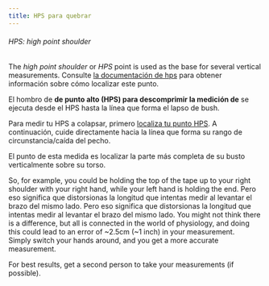 ```yaml
---
title: HPS para quebrar
---
```


<Note>

###### HPS: high point shoulder

The _high point shoulder_ or _HPS_ point is used as the base for several vertical measurements.
Consulte [la documentación de hps](/docs/measurements/hps/) para obtener información sobre cómo localizar este punto.

</Note>

El hombro de **de punto alto (HPS) para descomprimir la medición de** se ejecuta desde el HPS hasta la línea que forma el lapso de bush.

Para medir tu HPS a colapsar, primero [localiza tu punto HPS](/docs/measurements/hps/). A continuación, cuide directamente hacia la línea que forma su rango de circunstancia/caída del pecho.

El punto de esta medida es localizar la parte más completa de su busto verticalmente sobre su torso.

<Tip>

So, for example, you could be holding the top of
the tape up to your right shoulder with your right hand, while your left hand is holding the end. Pero eso significa que distorsionas la longitud que intentas medir al levantar el brazo del mismo lado.
Pero eso significa que distorsionas la longitud que intentas medir al levantar el brazo del mismo lado.
You might not think there is a difference, but all is connected in the world of physiology, and
doing this could lead to an error of ~2.5cm (~1 inch) in your measurement.\
Simply switch your hands around, and you get a more accurate measurement.

For best results, get a second person to take your measurements (if possible).

</Tip>
